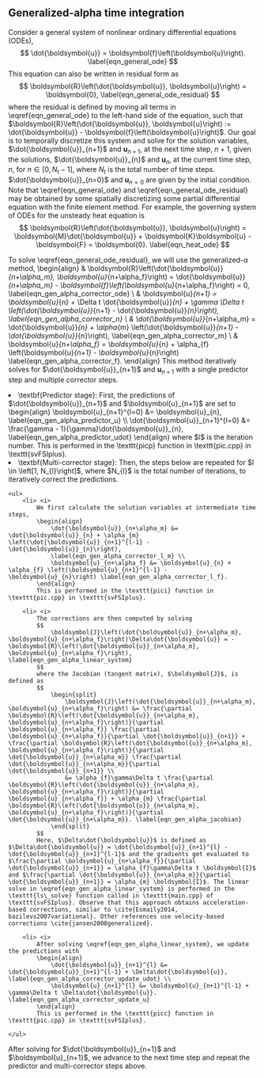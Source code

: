 
<h2> Generalized-alpha time integration </h2>
    
Consider a general system of nonlinear ordinary differential equations (ODEs),
$$
    \dot{\boldsymbol{u}} = \boldsymbol{f}\left(\boldsymbol{u}\right). \label{eqn_general_ode}
$$
This equation can also be written in residual form as 
$$
    \boldsymbol{R}\left(\dot{\boldsymbol{u}}, \boldsymbol{u}\right) = \boldsymbol{0}, \label{eqn_general_ode_residual}
$$
where the residual is defined by moving all terms in \eqref{eqn_general_ode} to the left-hand side of the equation, such that $\boldsymbol{R}\left(\dot{\boldsymbol{u}}, \boldsymbol{u}\right) := \dot{\boldsymbol{u}} - \boldsymbol{f}\left(\boldsymbol{u}\right)$. Our goal is to temporally discretize this system and solve for the solution variables, $\dot{\boldsymbol{u}}_{n+1}$ and $\boldsymbol{u}_{n+1}$, at the next time step, $n+1$, given the solutions, $\dot{\boldsymbol{u}}_{n}$ and $\boldsymbol{u}_{n}$, at the current time step, $n$, for $n \in \left[0, N_{t} - 1\right]$, where $N_{t}$ is the total number of time steps. $\dot{\boldsymbol{u}}_{n=0}$ and $\boldsymbol{u}_{n=0}$ are given by the initial condition. Note that \eqref{eqn_general_ode} and \eqref{eqn_general_ode_residual} may be obtained by some spatially discretizing some partial differential equation with the finite element method. For example, the governing system of ODEs for the unsteady heat equation is
$$
    \boldsymbol{R}\left(\dot{\boldsymbol{u}}, \boldsymbol{u}\right) = \boldsymbol{M}\dot{\boldsymbol{u}} + \boldsymbol{K}\boldsymbol{u} - \boldsymbol{F} = \boldsymbol{0}. \label{eqn_heat_ode}
$$

To solve \eqref{eqn_general_ode_residual}, we will use the generalized-$\alpha$ method,
\begin{align}
    & \boldsymbol{R}\left(\dot{\boldsymbol{u}}_{n+\alpha_m}, \boldsymbol{u}_{n+\alpha_f}\right) = \dot{\boldsymbol{u}}_{n+\alpha_m} - \boldsymbol{f}\left(\boldsymbol{u}_{n+\alpha_f}\right) = 0, \label{eqn_gen_alpha_corrector_ode} \\
    & \boldsymbol{u}_{n+1} = \boldsymbol{u}_{n} + \Delta t \dot{\boldsymbol{u}}_{n} + \gamma \Delta t \left(\dot{\boldsymbol{u}}_{n+1} - \dot{\boldsymbol{u}}_{n}\right), \label{eqn_gen_alpha_corrector_n} \\
    & \dot{\boldsymbol{u}}_{n+\alpha_m} = \dot{\boldsymbol{u}}_{n} + \alpha_{m} \left(\dot{\boldsymbol{u}}_{n+1} - \dot{\boldsymbol{u}}_{n}\right), \label{eqn_gen_alpha_corrector_m} \\
    & \boldsymbol{u}_{n+\alpha_f} = \boldsymbol{u}_{n} + \alpha_{f} \left(\boldsymbol{u}_{n+1} - \boldsymbol{u}_{n}\right) \label{eqn_gen_alpha_corrector_f}.
\end{align}
This method iteratively solves for $\dot{\boldsymbol{u}}_{n+1}$ and $\boldsymbol{u}_{n+1}$ with a single predictor step and multiple corrector steps.

<li> \textbf{Predictor stage}:
    First, the predictions of $\dot{\boldsymbol{u}}_{n+1}$ and $\boldsymbol{u}_{n+1}$ are set to
    \begin{align}
        \boldsymbol{u}_{n+1}^{l=0} &= \boldsymbol{u}_{n}, \label{eqn_gen_alpha_predictor_u} \\
        \dot{\boldsymbol{u}}_{n+1}^{l=0} &= \frac{\gamma - 1}{\gamma}\dot{\boldsymbol{u}}_{n}, \label{eqn_gen_alpha_predictor_udot}
    \end{align}
    where $l$ is the iteration number. This is performed in the \texttt{picp} function in \texttt{pic.cpp} in \texttt{svFSIplus}. 
</li>

<li> \textbf{Multi-corrector stage}:
    Then, the steps below are repeated for $l \in \left[1, N_{l}\right]$, where $N_{l}$ is the total number of iterations, to iteratively correct the predictions. 

    <ul>
        <li> <i>
            We first calculate the solution variables at intermediate time steps,
            \begin{align}
                \dot{\boldsymbol{u}}_{n+\alpha_m} &= \dot{\boldsymbol{u}}_{n} + \alpha_{m} \left(\dot{\boldsymbol{u}}_{n+1}^{l-1} - \dot{\boldsymbol{u}}_{n}\right), 
                \label{eqn_gen_alpha_corrector_l_m} \\
                \boldsymbol{u}_{n+\alpha_f} &= \boldsymbol{u}_{n} + \alpha_{f} \left(\boldsymbol{u}_{n+1}^{l-1} - \boldsymbol{u}_{n}\right) \label{eqn_gen_alpha_corrector_l_f}.
            \end{align}
            This is performed in the \texttt{pici} function in \texttt{pic.cpp} in \texttt{svFSIplus}. 

        <li> <i>
            The corrections are then computed by solving 
            $$
                \boldsymbol{J}\left(\dot{\boldsymbol{u}}_{n+\alpha_m}, \boldsymbol{u}_{n+\alpha_f}\right)\Delta\dot{\boldsymbol{u}} = -\boldsymbol{R}\left(\dot{\boldsymbol{u}}_{n+\alpha_m}, \boldsymbol{u}_{n+\alpha_f}\right), \label{eqn_gen_alpha_linear_system}
            $$
            where the Jacobian (tangent matrix), $\boldsymbol{J}$, is defined as
            $$
                \begin{split}
                    \boldsymbol{J}\left(\dot{\boldsymbol{u}}_{n+\alpha_m}, \boldsymbol{u}_{n+\alpha_f}\right) &= \frac{\partial \boldsymbol{R}\left(\dot{\boldsymbol{u}}_{n+\alpha_m}, \boldsymbol{u}_{n+\alpha_f}\right)}{\partial \boldsymbol{u}_{n+\alpha_f}} \frac{\partial \boldsymbol{u}_{n+\alpha_f}}{\partial \dot{\boldsymbol{u}}_{n+1}} + \frac{\partial \boldsymbol{R}\left(\dot{\boldsymbol{u}}_{n+\alpha_m}, \boldsymbol{u}_{n+\alpha_f}\right)}{\partial \dot{\boldsymbol{u}}_{n+\alpha_m}} \frac{\partial \dot{\boldsymbol{u}}_{n+\alpha_m}}{\partial \dot{\boldsymbol{u}}_{n+1}} \\
                    &= \alpha_{f}\gamma\Delta t \frac{\partial \boldsymbol{R}\left(\dot{\boldsymbol{u}}_{n+\alpha_m}, \boldsymbol{u}_{n+\alpha_f}\right)}{\partial \boldsymbol{u}_{n+\alpha_f}} + \alpha_{m} \frac{\partial \boldsymbol{R}\left(\dot{\boldsymbol{u}}_{n+\alpha_m}, \boldsymbol{u}_{n+\alpha_f}\right)}{\partial \dot{\boldsymbol{u}}_{n+\alpha_m}}. \label{eqn_gen_alpha_jacobian}
                \end{split}
            $$
            Here, $\Delta\dot{\boldsymbol{u}}$ is defined as $\Delta\dot{\boldsymbol{u}} = \dot{\boldsymbol{u}}_{n+1}^{l} - \dot{\boldsymbol{u}}_{n+1}^{l-1}$ and the gradients get evaluated to $\frac{\partial \boldsymbol{u}_{n+\alpha_f}}{\partial \dot{\boldsymbol{u}}_{n+1}} = \alpha_{f}\gamma\Delta t \boldsymbol{I}$ and $\frac{\partial \dot{\boldsymbol{u}}_{n+\alpha_m}}{\partial \dot{\boldsymbol{u}}_{n+1}} = \alpha_{m} \boldsymbol{I}$. The linear solve in \eqref{eqn_gen_alpha_linear_system} is performed in the \texttt{ls\_solve} function called in \texttt{main.cpp} of \texttt{svFSIplus}. Observe that this approach obtains acceleration-based corrections, similar to \cite{Esmaily2014, bazilevs2007variational}. Other references use velocity-based corrections \cite{jansen2000generalized}.

        <li> <i>
            After solving \eqref{eqn_gen_alpha_linear_system}, we update the predictions with
            \begin{align}
                \dot{\boldsymbol{u}}_{n+1}^{l} &= \dot{\boldsymbol{u}}_{n+1}^{l-1} + \Delta\dot{\boldsymbol{u}}, \label{eqn_gen_alpha_corrector_update_udot} \\
                \boldsymbol{u}_{n+1}^{l} &= \boldsymbol{u}_{n+1}^{l-1} + \gamma\Delta t \Delta\dot{\boldsymbol{u}}. \label{eqn_gen_alpha_corrector_update_u}
            \end{align}
            This is performed in the \texttt{picc} function in \texttt{pic.cpp} in \texttt{svFSIplus}. 
            
    </ul>
</li>
After solving for $\dot{\boldsymbol{u}}_{n+1}$ and $\boldsymbol{u}_{n+1}$, we advance to the next time step and repeat the predictor and multi-corrector steps above.